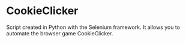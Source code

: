 # CookieClicker
Script created in Python with the Selenium framework. It allows you to automate the browser game CookieClicker.
